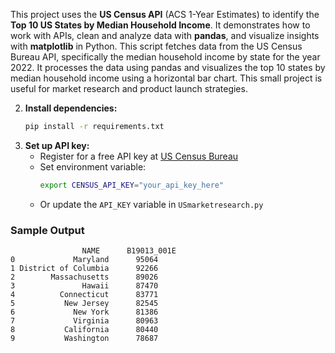 This project uses the **US Census API** (ACS 1-Year Estimates) to identify the **Top 10 US States by Median Household Income**. It demonstrates how to work with APIs, clean and analyze data with **pandas**, and visualize insights with **matplotlib** in Python. This script fetches data from the US Census Bureau API, specifically the median household income by state for the year 2022. It processes the data using pandas and visualizes the top 10 states by median household income using a horizontal bar chart. This small project is useful for market research and product launch strategies.

2. **Install dependencies:**
   ```bash
   pip install -r requirements.txt
   ```
3. **Set up API key:**
   - Register for a free API key at [US Census Bureau](https://api.census.gov/data/key_signup.html)
   - Set environment variable:
     ```bash
     export CENSUS_API_KEY="your_api_key_here"
     ```
   - Or update the `API_KEY` variable in `USmarketresearch.py`

### Sample Output

```
                NAME      B19013_001E
0             Maryland      95064
1 District of Columbia      92266
2        Massachusetts      89026
3               Hawaii      87470
4          Connecticut      83771
5           New Jersey      82545
6             New York      81386
7             Virginia      80963
8           California      80440
9           Washington      78687
```






